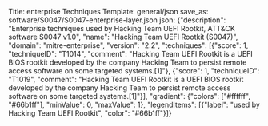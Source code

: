 Title: enterprise Techniques
Template: general/json
save_as: software/S0047/S0047-enterprise-layer.json
json: {"description": "Enterprise techniques used by Hacking Team UEFI Rootkit, ATT&CK software S0047 v1.0", "name": "Hacking Team UEFI Rootkit (S0047)", "domain": "mitre-enterprise", "version": "2.2", "techniques": [{"score": 1, "techniqueID": "T1014", "comment": "Hacking Team UEFI Rootkit is a UEFI BIOS rootkit developed by the company Hacking Team to persist remote access software on some targeted systems.[1]"}, {"score": 1, "techniqueID": "T1019", "comment": "Hacking Team UEFI Rootkit is a UEFI BIOS rootkit developed by the company Hacking Team to persist remote access software on some targeted systems.[1]"}], "gradient": {"colors": ["#ffffff", "#66b1ff"], "minValue": 0, "maxValue": 1}, "legendItems": [{"label": "used by Hacking Team UEFI Rootkit", "color": "#66b1ff"}]}